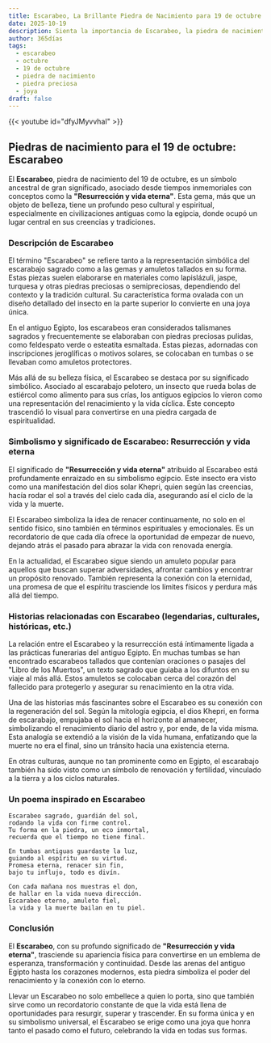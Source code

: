 ```yaml
---
title: Escarabeo, La Brillante Piedra de Nacimiento para 19 de octubre
date: 2025-10-19
description: Sienta la importancia de Escarabeo, la piedra de nacimiento de 19 de octubre que simboliza Resurrección y vida eterna. Deje que su belleza y significado iluminen su día.
author: 365días
tags:
  - escarabeo
  - octubre
  - 19 de octubre
  - piedra de nacimiento
  - piedra preciosa
  - joya
draft: false
---
```


{{< youtube id="dfyJMyvvhaI" >}}

## Piedras de nacimiento para el 19 de octubre: Escarabeo

El **Escarabeo**, piedra de nacimiento del 19 de octubre, es un símbolo ancestral de gran significado, asociado desde tiempos inmemoriales con conceptos como la **"Resurrección y vida eterna"**. Esta gema, más que un objeto de belleza, tiene un profundo peso cultural y espiritual, especialmente en civilizaciones antiguas como la egipcia, donde ocupó un lugar central en sus creencias y tradiciones.

### Descripción de Escarabeo

El término "Escarabeo" se refiere tanto a la representación simbólica del escarabajo sagrado como a las gemas y amuletos tallados en su forma. Estas piezas suelen elaborarse en materiales como lapislázuli, jaspe, turquesa y otras piedras preciosas o semipreciosas, dependiendo del contexto y la tradición cultural. Su característica forma ovalada con un diseño detallado del insecto en la parte superior lo convierte en una joya única.

En el antiguo Egipto, los escarabeos eran considerados talismanes sagrados y frecuentemente se elaboraban con piedras preciosas pulidas, como feldespato verde o esteatita esmaltada. Estas piezas, adornadas con inscripciones jeroglíficas o motivos solares, se colocaban en tumbas o se llevaban como amuletos protectores.

Más allá de su belleza física, el Escarabeo se destaca por su significado simbólico. Asociado al escarabajo pelotero, un insecto que rueda bolas de estiércol como alimento para sus crías, los antiguos egipcios lo vieron como una representación del renacimiento y la vida cíclica. Este concepto trascendió lo visual para convertirse en una piedra cargada de espiritualidad.

### Simbolismo y significado de Escarabeo: Resurrección y vida eterna

El significado de **"Resurrección y vida eterna"** atribuido al Escarabeo está profundamente enraizado en su simbolismo egipcio. Este insecto era visto como una manifestación del dios solar Khepri, quien según las creencias, hacía rodar el sol a través del cielo cada día, asegurando así el ciclo de la vida y la muerte.

El Escarabeo simboliza la idea de renacer continuamente, no solo en el sentido físico, sino también en términos espirituales y emocionales. Es un recordatorio de que cada día ofrece la oportunidad de empezar de nuevo, dejando atrás el pasado para abrazar la vida con renovada energía.

En la actualidad, el Escarabeo sigue siendo un amuleto popular para aquellos que buscan superar adversidades, afrontar cambios y encontrar un propósito renovado. También representa la conexión con la eternidad, una promesa de que el espíritu trasciende los límites físicos y perdura más allá del tiempo.

### Historias relacionadas con Escarabeo (legendarias, culturales, históricas, etc.)

La relación entre el Escarabeo y la resurrección está íntimamente ligada a las prácticas funerarias del antiguo Egipto. En muchas tumbas se han encontrado escarabeos tallados que contenían oraciones o pasajes del "Libro de los Muertos", un texto sagrado que guiaba a los difuntos en su viaje al más allá. Estos amuletos se colocaban cerca del corazón del fallecido para protegerlo y asegurar su renacimiento en la otra vida.

Una de las historias más fascinantes sobre el Escarabeo es su conexión con la regeneración del sol. Según la mitología egipcia, el dios Khepri, en forma de escarabajo, empujaba el sol hacia el horizonte al amanecer, simbolizando el renacimiento diario del astro y, por ende, de la vida misma. Esta analogía se extendió a la visión de la vida humana, enfatizando que la muerte no era el final, sino un tránsito hacia una existencia eterna.

En otras culturas, aunque no tan prominente como en Egipto, el escarabajo también ha sido visto como un símbolo de renovación y fertilidad, vinculado a la tierra y a los ciclos naturales.

### Un poema inspirado en Escarabeo

```
Escarabeo sagrado, guardián del sol,  
rodando la vida con firme control.  
Tu forma en la piedra, un eco inmortal,  
recuerda que el tiempo no tiene final.  

En tumbas antiguas guardaste la luz,  
guiando al espíritu en su virtud.  
Promesa eterna, renacer sin fin,  
bajo tu influjo, todo es divín.  

Con cada mañana nos muestras el don,  
de hallar en la vida nueva dirección.  
Escarabeo eterno, amuleto fiel,  
la vida y la muerte bailan en tu piel.  
```

### Conclusión

El **Escarabeo**, con su profundo significado de **"Resurrección y vida eterna"**, trasciende su apariencia física para convertirse en un emblema de esperanza, transformación y continuidad. Desde las arenas del antiguo Egipto hasta los corazones modernos, esta piedra simboliza el poder del renacimiento y la conexión con lo eterno.

Llevar un Escarabeo no solo embellece a quien lo porta, sino que también sirve como un recordatorio constante de que la vida está llena de oportunidades para resurgir, superar y trascender. En su forma única y en su simbolismo universal, el Escarabeo se erige como una joya que honra tanto el pasado como el futuro, celebrando la vida en todas sus formas.